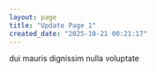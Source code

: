 ```yaml
---
layout: page
title: "Update Page 1"
created_date: "2025-10-21 00:21:17"
---
```


dui mauris dignissim nulla voluptate 
